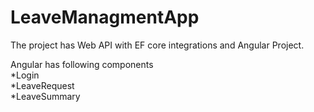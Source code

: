 # LeaveManagmentApp
 
 The project has Web API with EF core integrations and Angular Project.
 
 Angular has following components</br>
  *Login </br>
  *LeaveRequest</br>
  *LeaveSummary
 
